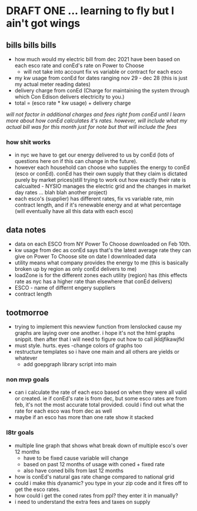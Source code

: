 # DRAFT ONE ... learning to fly but I ain't got wings

## bills bills bills
- how much would my electric bill from dec 2021 have been based on each esco rate and conEd's rate on Power to Choose
    - will not take into account fix vs variable or contract for each esco
- my kw usage from conEd for dates ranging nov 29 - dec 28 (this is just my actual meter reading dates)
- delivery charge from conEd (Charge for maintaining the system through which Con Edison delivers electricity to you.)
- total = (esco rate * kw usage) + delivery charge

*will not factor in additional charges and fees right from conEd until I learn more about how conEd calculates it's rates. however, will include what my actual bill was for this month just for note but that will include the fees*

### how shit works
- in nyc we have to get our energy delivered to us by conEd (lots of questions here on if this can change in the future). 
- however each household can choose who supplies the energy to conEd (esco or conEd). conEd has their own supply that they claim is dictated purely by market prices(still trying to work out how exactly their rate is calcualted - NYSIO manages the electric grid and the changes in market day rates ... blah blah another project)
- each esco's (supplier) has different rates, fix vs variable rate, min contract length, and if it's renewable energy and at what percentage (will eventually have all this data with each esco)


## data notes
- data on each ESCO from NY Power To Choose downloaded on Feb 10th. 
- kw usage from dec as conEd says that's the latest average rate they can give on Power To Choose site on date I downnloaded data
- utility means what company provides the energy to me (this is basically broken up by region as only conEd delivers to me)
- loadZone is for the different zones each utility (region) has (this effects rate as nyc has a higher rate than elsewhere that conEd delivers)
- ESCO - name of differnt engery suppliers
- contract length


## tootmorroe
- trying to implement this newview function from lenslocked cause my graphs are laying over one another. i hope it's not the html graphs snippit. then after that i will need to figure out how to call jkldjfikawjfkl
- must style. hurts. eyes
    -change colors of graphs too
- restructure templates so i have one main and all others are yields or whatever
    - add goepgraph library script into main



### non mvp goals
- can i calculate the rate of each esco based on when they were all valid or created. ie if conEd's rate is from dec, but some esco rates are from feb, it's not the most accurate total provided. could i find out what the rate for each esco was from dec as well
- maybe if an esco has more than one rate show it stacked 

### l8tr goals
- multiple line graph that shows what break down of multiple esco's over 12 months
    - have to be fixed cause variable will change
    - based on past 12 months of usage with coned + fixed rate
    - also have coned bills from last 12 months
- how is conEd's natural gas rate change compared to national grid
- could i make this dyanamic? you type in your zip code and it fires off to get the esco rates. 
- how could i get the coned rates from ppl? they enter it in manually?
- i need to understand the extra fees and taxes on supply